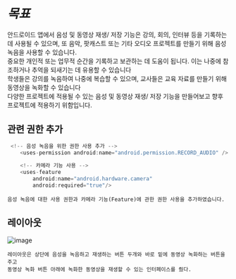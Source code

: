 # *목표*

안드로이드 앱에서 음성 및 동영상 재생/ 저장 기능은 강의, 회의, 인터뷰 등을 기록하는 데 사용될 수 있으며,
또 음악, 팟캐스트 또는 기타 오디오 프로젝트를 만들기 위해 음성 녹음을 사용할 수 있습니다.    
중요한 개인적 또는 업무적 순간을 기록하고 보관하는 데 도움이 됩니다. 이는 나중에 참조하거나 추억을 되새기는 데 유용할 수 있습니다    
학생들은 강의를 녹음하여 나중에 복습할 수 있으며, 교사들은 교육 자료를 만들기 위해 동영상을 녹화할 수 있습니다  
다양한 프로젝트에 적용될 수 있는 음성 및 동영상 재생/ 저장 기능을 만들어보고 향후 프로젝트에 적용하기 위함입니다.   

## 관련 권한 추가
```kotlin
 <!-- 음성 녹음을 위한 권한 사용 추가 -->
    <uses-permission android:name="android.permission.RECORD_AUDIO" />
    
    <!-- 카메라 기능 사용 -->
    <uses-feature
        android:name="android.hardware.camera"
        android:required="true"/>
```
```
음성 녹음에 대한 사용 권한과 카메라 기능(Feature)에 관한 권한 사용을 추가하였습니다.
```
## 레이아웃
![image](https://github.com/chihyeonwon/Voice_Record/assets/58906858/2ad95596-ab84-4f85-826a-0cfe8c0e9419)
```
레이아웃은 상단에 음성을 녹음하고 재생하는 버튼 두개와 바로 밑에 동영상 녹화하는 버튼을 주고
동영상 녹화 버튼 아래에 녹화한 동영상을 재생할 수 있는 인터페이스를 줬다.
```
